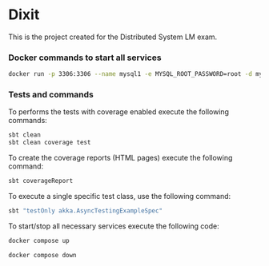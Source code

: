 # Dixit
This is the project created for the Distributed System LM exam.

### Docker commands to start all services
```bash
docker run -p 3306:3306 --name mysql1 -e MYSQL_ROOT_PASSWORD=root -d mysql --default-authentication-plugin=mysql_native_password -h 127.0.0.1
```

### Tests and commands
To performs the tests with coverage enabled execute the following commands:
```bash
sbt clean
sbt clean coverage test
```

To create the coverage reports (HTML pages) execute the following command:
```bash
sbt coverageReport
```
To execute a single specific test class, use the following command:
```bash
sbt "testOnly akka.AsyncTestingExampleSpec"
```

To start/stop all necessary services execute the following code:
```bash
docker compose up

docker compose down
```